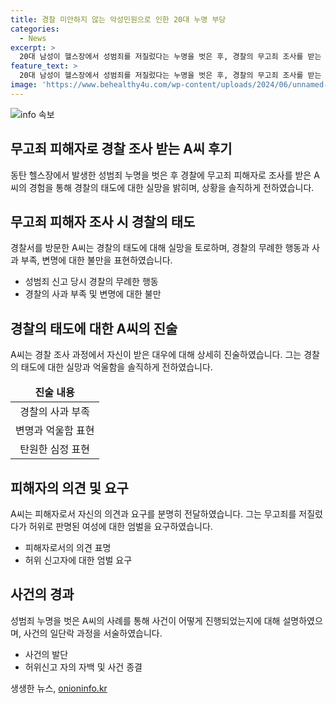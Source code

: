 ```yaml
---
title: 경찰 미안하지 않는 악성민원으로 인한 20대 누명 부당
categories:
  - News
excerpt: >
  20대 남성이 헬스장에서 성범죄를 저질렀다는 누명을 벗은 후, 경찰의 무고죄 조사를 받는 과정에서의 실망스러운 경험을 유튜브 채널 억울한 남자를 통해 공개했다. A씨는 경찰의 무례한 태도와 사과의 부재로 인해 억울함을 호소했으며, 피해자로서의 주장을 강조했다. 지난달의 사건은 허위신고로 마무리됐지만, A씨의 경찰과의 대화 내용을 공개함으로써 논란을 일으켰다. 화성동탄경찰서는 입장문을 내기도 했지만, 사회적 분위기는 여전히 격하다. A씨의 이야기가 사회적 관심을 끌고 있다.
feature_text: >
  20대 남성이 헬스장에서 성범죄를 저질렀다는 누명을 벗은 후, 경찰의 무고죄 조사를 받는 과정에서의 실망스러운 경험을 유튜브 채널 억울한 남자를 통해 공개했다. A씨는 경찰의 무례한 태도와 사과의 부재로 인해 억울함을 호소했으며, 피해자로서의 주장을 강조했다. 지난달의 사건은 허위신고로 마무리됐지만, A씨의 경찰과의 대화 내용을 공개함으로써 논란을 일으켰다. 화성동탄경찰서는 입장문을 내기도 했지만, 사회적 분위기는 여전히 격하다. A씨의 이야기가 사회적 관심을 끌고 있다.
image: 'https://www.behealthy4u.com/wp-content/uploads/2024/06/unnamed-file.png'
---
```


<p><img src="https://www.behealthy4u.com/wp-content/uploads/2024/06/unnamed-file.png" alt="info 속보" /></p>

<h2 data-ke-size="size26">무고죄 피해자로 경찰 조사 받는 A씨 후기</h2>

<p data-ke-size="size16">동탄 헬스장에서 발생한 성범죄 누명을 벗은 후 경찰에 무고죄 피해자로 조사를 받은 A씨의 경험을 통해 경찰의 태도에 대한 실망을 밝히며, 상황을 솔직하게 전하였습니다.</p>

<h2 data-ke-size="size24">무고죄 피해자 조사 시 경찰의 태도</h2>

<p data-ke-size="size16">경찰서를 방문한 A씨는 경찰의 태도에 대해 실망을 토로하며, 경찰의 무례한 행동과 사과 부족, 변명에 대한 불만을 표현하였습니다.</p>

<ul>
<li>성범죄 신고 당시 경찰의 무례한 행동</li>
<li>경찰의 사과 부족 및 변명에 대한 불만</li>
</ul>

<h2 data-ke-size="size24">경찰의 태도에 대한 A씨의 진술</h2>

<p data-ke-size="size16">A씨는 경찰 조사 과정에서 자신이 받은 대우에 대해 상세히 진술하였습니다. 그는 경찰의 태도에 대한 실망과 억울함을 솔직하게 전하였습니다.</p>

<table>
<thead>
<tr>
<td style="text-align: center; height: 17px;"><b>진술 내용</b></td>
</tr>
</thead>
<tbody>
<tr>
<td style="text-align: center; height: 17px;">경찰의 사과 부족</td>
</tr>
<tr>
<td style="text-align: center; height: 17px;">변명과 억울함 표현</td>
</tr>
<tr>
<td style="text-align: center; height: 17px;">탄원한 심정 표현</td>
</tr>
</tbody>
</table>

<h2 data-ke-size="size24">피해자의 의견 및 요구</h2>

<p data-ke-size="size16">A씨는 피해자로서 자신의 의견과 요구를 분명히 전달하였습니다. 그는 무고죄를 저질렀다가 허위로 판명된 여성에 대한 엄벌을 요구하였습니다.</p>

<ul>
<li>피해자로서의 의견 표명</li>
<li>허위 신고자에 대한 엄벌 요구</li>
</ul>

<h2 data-ke-size="size24">사건의 경과</h2>

<p data-ke-size="size16">성범죄 누명을 벗은 A씨의 사례를 통해 사건이 어떻게 진행되었는지에 대해 설명하였으며, 사건의 일단락 과정을 서술하였습니다.</p>

<ul>
<li>사건의 발단</li>
<li>허위신고 자의 자백 및 사건 종결</li>
</ul>
생생한 뉴스, <a href="https://onioninfo.kr" rel="dofollow">onioninfo.kr</a>


